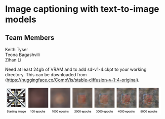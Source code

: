 # Image captioning with text-to-image models

## Team Members
Keith Tyser <br />
Teona Bagashvili <br />
Zihan Li

Need at least 24gb of VRAM and to add sd-v1-4.ckpt to your working directory. This can be downloaded from (https://huggingface.co/CompVis/stable-diffusion-v-1-4-original).

![Results](https://github.com/keithtyser/diffusion-log-likelihood/blob/main/data/storyboard.png)
